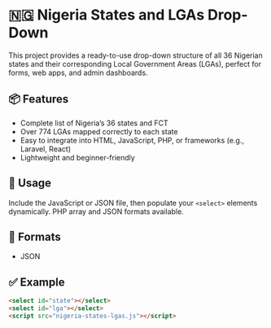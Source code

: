 # 🇳🇬 Nigeria States and LGAs Drop-Down

This project provides a ready-to-use drop-down structure of all 36 Nigerian states and their corresponding Local Government Areas (LGAs), perfect for forms, web apps, and admin dashboards.

## 📦 Features

- Complete list of Nigeria’s 36 states and FCT
- Over 774 LGAs mapped correctly to each state
- Easy to integrate into HTML, JavaScript, PHP, or frameworks (e.g., Laravel, React)
- Lightweight and beginner-friendly

## 🚀 Usage

Include the JavaScript or JSON file, then populate your `<select>` elements dynamically. PHP array and JSON formats available.

## 📂 Formats

- JSON

## ✅ Example

```html
<select id="state"></select>
<select id="lga"></select>
<script src="nigeria-states-lgas.js"></script>